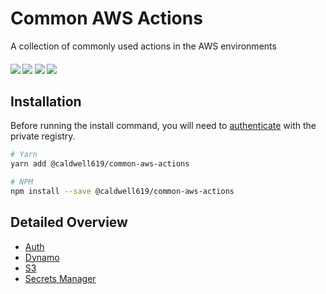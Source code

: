 # Common AWS Actions

A collection of commonly used actions in the AWS environments

<p align="center">
  <h4/>
  <img src="https://img.shields.io/npm/v/@caldwell619/common-aws-actions">
  <img src="https://img.shields.io/bundlephobia/min/@caldwell619/common-aws-actions">
  <img src="https://img.shields.io/github/last-commit/christopher-caldwell/common-aws-actions">
  <img src="https://img.shields.io/npm/types/@caldwell619/common-aws-actions">
</p>


## Installation

Before running the install command, you will need to [authenticate](../docs/README.md) with the private registry.

```bash
# Yarn
yarn add @caldwell619/common-aws-actions

# NPM
npm install --save @caldwell619/common-aws-actions
```

## Detailed Overview

- [Auth](./docs/auth/README.md)
- [Dynamo](./docs/dynamo/README.md)
- [S3](./docs/s3/README.md)
- [Secrets Manager](./docs/secrets-manager/README.md)

